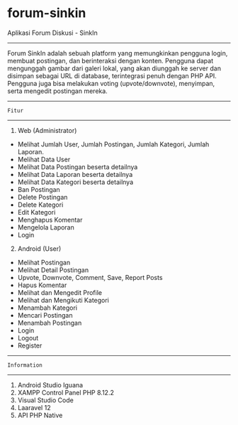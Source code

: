 # forum-sinkin
Aplikasi Forum Diskusi - SinkIn

----------------------
Forum SinkIn adalah sebuah platform yang memungkinkan pengguna login,
membuat postingan, dan berinteraksi dengan konten. Pengguna dapat mengunggah
gambar dari galeri lokal, yang akan diunggah ke server dan disimpan
sebagai URL di database, terintegrasi penuh dengan  PHP API.
Pengguna juga bisa melakukan voting (upvote/downvote), menyimpan,
serta mengedit postingan mereka.

----------------------
	Fitur
----------------------
1. Web (Administrator)
  - Melihat Jumlah User, Jumlah Postingan, Jumlah Kategori, Jumlah Laporan.
  - Melihat Data User
  - Melihat Data Postingan beserta detailnya
  - Melihat Data Laporan beserta detailnya
  - Melihat Data Kategori beserta detailnya
  - Ban Postingan
  - Delete Postingan
  - Delete Kategori
  - Edit Kategori
  - Menghapus Komentar
  - Mengelola Laporan
  - Login

2. Android (User)
  - Melihat Postingan
  - Melihat Detail Postingan
  - Upvote, Downvote, Comment, Save, Report Posts
  - Hapus Komentar
  - Melihat dan Mengedit Profile
  - Melihat dan Mengikuti Kategori
  - Menambah Kategori
  - Mencari Postingan
  - Menambah Postingan
  - Login
  - Logout
  - Register

----------------------
	Information
----------------------
1. Android Studio Iguana
2. XAMPP Control Panel PHP 8.12.2
3. Visual Studio Code
4. Laaravel 12
5. API PHP Native


